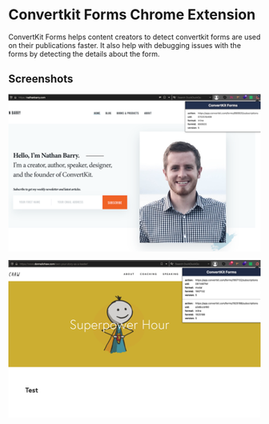 # Convertkit Forms Chrome Extension
ConvertKit Forms helps content creators to detect convertkit forms are used on their publications faster. It also help with debugging issues with the forms by detecting the details about the form.

## Screenshots

![Nathan Barry single form](./assets/screenshot-1.png)

![2 forms](./assets/screenshot-2.png)